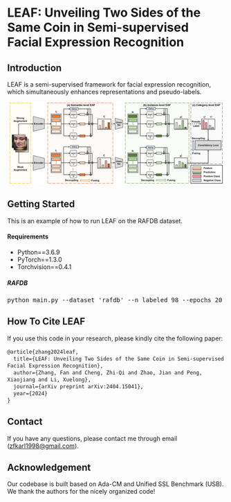 # LEAF: Unveiling Two Sides of the Same Coin in Semi-supervised Facial Expression Recognition  

## Introduction
LEAF is a semi-supervised framework for facial expression recognition, which simultaneously enhances representations and pseudo-labels.

![image](https://github.com/zfkarl/LEAF/blob/master/Code_LEAF/LEAF-Framework.png)

## Getting Started
This is an example of how to run LEAF on the RAFDB dataset. 

#### Requirements
- Python==3.6.9
- PyTorch==1.3.0
- Torchvision==0.4.1
  
##### RAFDB 
<pre>python main.py --dataset 'rafdb' --n_labeled 98 --epochs 20 </pre> 


## How To Cite LEAF
If you use this code in your research, please kindly cite the following paper:
```
@article{zhang2024leaf,
  title={LEAF: Unveiling Two Sides of the Same Coin in Semi-supervised Facial Expression Recognition},
  author={Zhang, Fan and Cheng, Zhi-Qi and Zhao, Jian and Peng, Xiaojiang and Li, Xuelong},
  journal={arXiv preprint arXiv:2404.15041},
  year={2024}
}  
```

## Contact
If you have any questions, please contact me through email (zfkarl1998@gmail.com).

## Acknowledgement
Our codebase is built based on Ada-CM and Unified SSL Benchmark (USB). We thank the authors for the nicely organized code!
